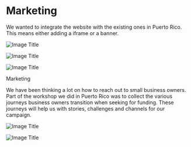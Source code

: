 # Marketing

We wanted to integrate the website with the existing ones in Puerto Rico. This means either adding a iframe or a banner.


![Image Title](http://cl.ly/X8U0/Screen%20Shot%202014-08-20%20at%2011.32.31%20AM.png)

![Image Title](http://cl.ly/X8rz/Screen%20Shot%202014-08-20%20at%2011.32.42%20AM.png)

![Image Title](http://cl.ly/X86b/Screen%20Shot%202014-08-20%20at%2011.32.53%20AM.png)


Marketing

We have been thinking a lot on how to reach out to small business owners.
Part of the workshop we did in Puerto Rico was to collect the various journeys business owners transition when seeking for funding. These journeys will help us with stories, challenges and channels for our campaign.


![Image Title](http://cl.ly/XBi9/IMG_0165.jpg)

![Image Title](http://cl.ly/XBPe/IMG_0157.jpg)




